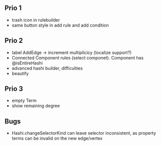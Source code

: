## Prio 1

- trash icon in rulebuilder
- same button style in add rule and add condition

## Prio 2

- label AddEdge -> increment multiplicicy (localize support?)
- Connected Component rules (select componet). Component has @isEntireHashi
- advanced hashi builder, difficulties
- beautify

## Prio 3

- empty Term
- show remaining degree

## Bugs

- Hashi.changeSelectorKind can leave selector inconsistent, as property terms can be invalid on the new edge/vertex
